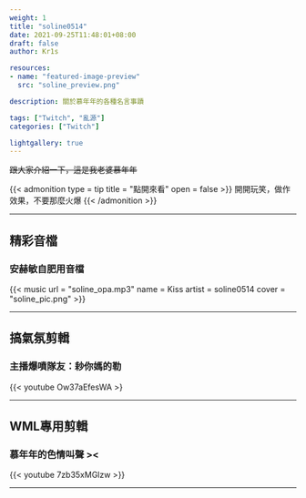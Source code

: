 ```yaml
---
weight: 1
title: "soline0514"
date: 2021-09-25T11:48:01+08:00
draft: false
author: Kr1s

resources:
- name: "featured-image-preview"
  src: "soline_preview.png"

description: 關於慕年年的各種名言事蹟

tags: ["Twitch", "亂源"]
categories: ["Twitch"]

lightgallery: true
---
```



<!--more-->

~~跟大家介紹一下，這是我老婆慕年年~~

{{< admonition type = tip title = "點開來看" open = false >}}
開開玩笑，做作效果，不要那麼火爆
{{< /admonition >}}

--- 

## 精彩音檔
### 安赫敏自肥用音檔

{{< music url = "soline_opa.mp3" name = Kiss artist = soline0514 cover = "soline_pic.png" >}}

---
## 搞氣氛剪輯

### 主播爆噴隊友：耖你媽的勒
{{< youtube Ow37aEfesWA >}

--- 
## WML專用剪輯

### 慕年年的色情叫聲 ><
{{< youtube 7zb35xMGlzw >}}

---

